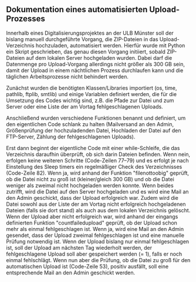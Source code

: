 ## Dokumentation eines automatisierten Upload-Prozesses

Innerhalb eines Digitalisierungsprojektes an der ULB Münster soll der bislang manuell durchgeführte Vorgang, die ZIP-Dateien in das Upload-Verzeichnis hochzuladen, automatisiert werden. Hierfür wurde mit Python ein Skript geschrieben, das genau diesen Vorgang initiiert, sobald ZIP-Dateien auf dem lokalen Server hochgeladen wurden. Dabei darf die Datenmenge pro Upload-Vorgang allerdings nicht größer als 300 GB sein, damit der Upload in einem nächtlichen Prozess durchlaufen kann und die täglichen Arbeitsprozesse nicht behindert werden.

Zunächst wurden die benötigten Klassen/Libraries importiert (os, time, pathlib, ftplib, smtlib) und einige Variablen definiert werden, die für die Umsetzung des Codes wichtig sind, z.B. die Pfade zur Datei und zum Server oder eine Liste der am Vortag fehlgeschlagenen Uploads.

Anschließend wurden verschiedene Funktionen benannt und definiert, um den eigentlichen Code schlank zu halten (Mailversand an den Admin, Größenprüfung der hochzuladenden Datei, Hochladen der Datei auf den FTP-Server, Zählung der fehlgeschlagenen Uploads).

Erst dann beginnt der eigentliche Code mit einer while-Schleife, die das Verzeichnis daraufhin überprüft, ob sich darin Dateien befinden. Wenn nein, erfolgen keine weiteren Schritte (Code-Zeilen 77–79) und es erfolgt je nach Einstellung des Sleep timers ein regelmäßiger Check des Verzeichnisses (Code-Zeile 82).
Wenn ja, wird anhand der Funktion "filenottoobig" geprüft, ob die Datei nicht zu groß ist (kleiner/gleich 300 GB) und ob die Datei weniger als zweimal nicht hochgeladen werden konnte.
Wenn beides zutrifft, wird die Datei auf den Server hochgeladen und es wird eine Mail an den Admin geschickt, dass der Upload erfolgreich war. Zudem wird die Datei sowohl aus der Liste der am Vortag nicht erfolgreich hochgeladenen Dateien (falls sie dort stand) als auch aus dem lokalen Verzeichnis gelöscht.
Wenn der Upload aber nicht erfolgreich war, wird anhand der eingangs definierten Funktion "countfailedupload" geprüft, ob der Upload schon mehr als einmal fehlgeschlagen ist. Wenn ja, wird eine Mail an den Admin gesendet, dass der Upload zweimal fehlgeschlagen ist und eine manuelle Prüfung notwendig ist. Wenn der Upload bislang nur einmal fehlgeschlagen ist, soll der Upload am nächsten Tag wiederholt werden, der fehlgeschlagene Upload soll aber gespeichert werden (= 1), falls er noch einmal fehlschlägt.
Wenn nun aber die Prüfung, ob die Datei zu groß für den automatischen Upload ist (Code-Zeile 53), positiv ausfällt, soll eine entsprechende Mail an den Admin geschickt werden.
